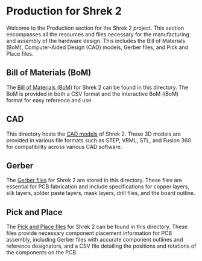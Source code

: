 # Production for Shrek 2

Welcome to the Production section for the Shrek 2 project. This section encompasses all the resources and files necessary for the manufacturing and assembly of the hardware design. This includes the Bill of Materials (BoM), Computer-Aided Design (CAD) models, Gerber files, and Pick and Place files.

## Bill of Materials (BoM)

The [Bill of Materials (BoM)](./bom/README.md) for Shrek 2 can be found in this directory. The BoM is provided in both a CSV format and the interactive BoM (iBoM) format for easy reference and use.

## CAD

This directory hosts the [CAD models](./cad/README.md) of Shrek 2. These 3D models are provided in various file formats such as STEP, VRML, STL, and Fusion 360 for compatibility across various CAD software.

## Gerber

The [Gerber files](./gerber/README.md) for Shrek 2 are stored in this directory. These files are essential for PCB fabrication and include specifications for copper layers, silk layers, solder paste layers, mask layers, drill files, and the board outline.

## Pick and Place

The [Pick and Place files](./pnp/README.md) for Shrek 2 can be found in this directory. These files provide necessary component placement information for PCB assembly, including Gerber files with accurate component outlines and reference designators, and a CSV file detailing the positions and rotations of the components on the PCB.
